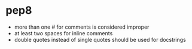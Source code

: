 # pep8
- more than one # for comments is considered improper
- at least two spaces for inline comments
- double quotes instead of single quotes should be used for docstrings
